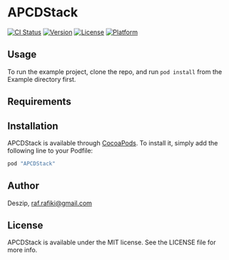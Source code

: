 # APCDStack

[![CI Status](http://img.shields.io/travis/Deszip/APCDStack.svg?style=flat)](https://travis-ci.org/Deszip/APCDStack)
[![Version](https://img.shields.io/cocoapods/v/APCDStack.svg?style=flat)](http://cocoapods.org/pods/APCDStack)
[![License](https://img.shields.io/cocoapods/l/APCDStack.svg?style=flat)](http://cocoapods.org/pods/APCDStack)
[![Platform](https://img.shields.io/cocoapods/p/APCDStack.svg?style=flat)](http://cocoapods.org/pods/APCDStack)

## Usage

To run the example project, clone the repo, and run `pod install` from the Example directory first.

## Requirements

## Installation

APCDStack is available through [CocoaPods](http://cocoapods.org). To install
it, simply add the following line to your Podfile:

```ruby
pod "APCDStack"
```

## Author

Deszip, raf.rafiki@gmail.com

## License

APCDStack is available under the MIT license. See the LICENSE file for more info.
